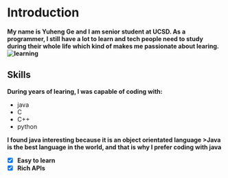 # Introduction
**My name is Yuheng Ge and I am senior student at UCSD. As a programmer, I still have a lot to learn and tech people need to study during their whole life which kind of makes me passionate about learing.![learning](https://i.imgflip.com/2ir5rr.jpg)**

## Skills
**During years of learing, I was capable of coding with:**
- java
- C
- C++
- python

**I found java interesting because it is an object orientated language >Java is the best language in the world, and that is why I prefer coding with java**

- [x] **Easy to learn**
- [x] **Rich APIs** 
